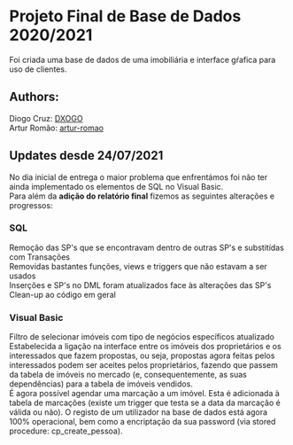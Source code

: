 # Projeto Final de Base de Dados 2020/2021

Foi criada uma base de dados de uma imobiliária e interface gŕafica para uso de clientes.

## Authors: 
Diogo Cruz: [DXOGO](https://www.github.com/DXOGO)  
Artur Romão: [artur-romao](https://www.github.com/artur-romao)

## Updates desde 24/07/2021
No dia inicial de entrega o maior problema que enfrentámos foi não ter ainda implementado os elementos de SQL no Visual Basic.  
Para além da **adição do relatório final** fizemos as seguintes alterações e progressos:

### SQL
Remoção das SP's que se encontravam dentro de outras SP's e substitídas com Transações  
Removidas bastantes funções, views e triggers que não estavam a ser usados  
Inserções e SP's no DML foram atualizados face às alterações das SP's
Clean-up ao código em geral

### Visual Basic
Filtro de selecionar imóveis com tipo de negócios específicos atualizado  
Estabelecida a ligação na interface entre os imóveis dos proprietários e os interessados que fazem propostas, ou seja, propostas agora feitas pelos interessados podem ser aceites pelos proprietários, fazendo que passem da tabela de imóveis no mercado (e, consequentemente, as suas dependências) para a tabela de imóveis vendidos.  
É agora possível agendar uma marcação a um imóvel. Esta é adicionada à tabela de marcações (existe um trigger que testa se a data da marcação é válida ou não).
O registo de um utilizador na base de dados está agora 100% operacional, bem como a encriptação da sua password (via stored procedure: cp_create_pessoa).


